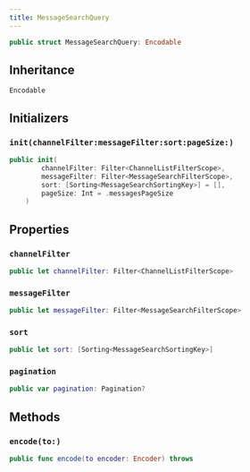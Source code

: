 ```yaml
---
title: MessageSearchQuery
---
```


``` swift
public struct MessageSearchQuery: Encodable 
```

## Inheritance

`Encodable`

## Initializers

### `init(channelFilter:messageFilter:sort:pageSize:)`

``` swift
public init(
        channelFilter: Filter<ChannelListFilterScope>,
        messageFilter: Filter<MessageSearchFilterScope>,
        sort: [Sorting<MessageSearchSortingKey>] = [],
        pageSize: Int = .messagesPageSize
    ) 
```

## Properties

### `channelFilter`

``` swift
public let channelFilter: Filter<ChannelListFilterScope>
```

### `messageFilter`

``` swift
public let messageFilter: Filter<MessageSearchFilterScope>
```

### `sort`

``` swift
public let sort: [Sorting<MessageSearchSortingKey>]
```

### `pagination`

``` swift
public var pagination: Pagination?
```

## Methods

### `encode(to:)`

``` swift
public func encode(to encoder: Encoder) throws 
```
